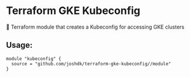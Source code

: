# Terraform GKE Kubeconfig

📝 Terraform module that creates a Kubeconfig for accessing GKE clusters

## Usage:

```hcl
module "kubeconfig" {
  source = "github.com/joshdk/terraform-gke-kubeconfig//module"
}
```

